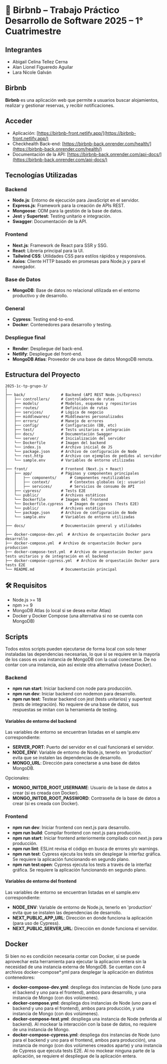 # 🏡 Birbnb – Trabajo Práctico Desarrollo de Software 2025 – 1° Cuatrimestre

## Integrantes
- Abigail Celina Tellez Cerna
- Alan Lionel Figueredo Aguilar
- Lara Nicole Galván

## Birbnb

**Birbnb** es una aplicación web que permite a usuarios buscar alojamientos, realizar y gestionar reservas, y recibir notificaciones.

## Acceder

- Aplicación: [https://birbnb-front.netlify.app/](https://birbnb-front.netlify.app/)
- Checkhealth Back-end: [https://birbnb-back.onrender.com/health/](https://birbnb-back.onrender.com/health/)
- Documentación de la API: [https://birbnb-back.onrender.com/api-docs/](https://birbnb-back.onrender.com/api-docs/)

## Tecnologías Utilizadas

### Backend
- **Node.js**: Entorno de ejecución para JavaScript en el servidor.
- **Express.js**: Framework para la creación de APIs REST.
- **Mongoose**: ODM para la gestión de la base de datos.
- **Jest** y **Supertest**: Testing unitario e integración.
- **Swagger**: Documentación de la API.

### Frontend
- **Next.js**: Framework de React para SSR y SSG.
- **React**: Librería principal para la UI.
- **Tailwind CSS**: Utilidades CSS para estilos rápidos y responsivos.
- **Axios**: Cliente HTTP basado en promesas para Node.js y para el navegador.

### Base de Datos
- **MongoDB**: Base de datos no relacional utilizada en el entorno productivo y de desarrollo.

### General
- **Cypress**: Testing end-to-end.
- **Docker**: Contenedores para desarrollo y testing.

### Despliegue final
- **Render**: Despliegue del back-end.
- **Netlify**: Despliegue del front-end.
- **MongoDB Atlas**: Proveedor de una base de datos MongoDB remota.

## Estructura del Proyecto

```
2025-1c-tp-grupo-3/
│
├── back/                # Backend (API REST Node.js/Express)
│   ├── controllers/     # Controladores de rutas
│   ├── models/          # Modelos, esquemas y repositorios
│   ├── routes/          # Definición de rutas
│   ├── services/        # Lógica de negocio
│   ├── middlewares/     # Middlewares personalizados
│   ├── errors/          # Manejo de errores
│   ├── config/          # Configuración (DB, etc)
│   ├── test/            # Tests unitarios e integración
│   ├── docs/            # Documentación Swagger
│   └── server/          # Inicialización del servidor
│   └── Dockerfile       # Imagen del backend
│   └── index.js         # Archivo inicial de JS
│   └── package.json     # Archivo de configuración de Node
│   └── rest.http        # Archivo con ejemplos de pedidos al servidor
│   └── sample.env       # Variables de entorno utilizadas
│
├── front/               # Frontend (Next.js + React)
│   ├── app/             # Páginas y componentes principales
│   │   ├── components/      # Componentes reutilizables
│   │   ├── context/         # Contextos globales (ej: usuario)
│   │   ├── services/        # Servicios de consumo de API
│   ├── cypress/         # Tests E2E
│   └── public/          # Archivos estáticos
│   └── Dockerfile       # Imagen del frontend
│   └── Dockerfile.cypress   # Imagen de cypress (Tests E2E)
│   └── public/          # Archivos estáticos
│   └── package.json     # Archivo de configuración de Node
│   └── sample.env       # Variables de entorno utilizadas
│
├── docs/                # Documentación general y utilidades
│
├── docker-compose-dev.yml  # Archivo de orquestación Docker para desarrollo
├── docker-compose.yml  # Archivo de orquestación Docker para produccion
├── docker-compose-test.yml  # Archivo de orquestación Docker para tests unitarios y de integración en el backend
├── docker-compose-cypress.yml  # Archivo de orquestación Docker para tests E2E
└── README.md            # Documentación principal
```

## 🛠️ Requisitos

- Node.js >= 18
- npm >= 9
- MongoDB Atlas (o local si se desea evitar Atlas)
- Docker y Docker Compose (una alternativa si no se cuenta con MongoDB)

## Scripts

Todos estos scripts pueden ejecutarse de forma local con solo tener instaladas las dependencias necesarias, lo que sí se requiere en la mayoría de los casos es una instancia de MongoDB con la cual conectarse. De no contar con una instancia, aún así existe otra alternativa (véase Docker).

### Backend

- **npm run start**: Iniciar backend con node para producción.
- **npm run dev**: Iniciar backend con nodemon para desarrollo.
- **npm run test**: Testear backend con jest (tests unitarios) y supertest (tests de integración). No requiere de una base de datos, sus respuestas se imitan con la herramienta de testing.

#### Variables de entorno del backend

Las variables de entorno se encuentran listadas en el sample.env correspondiente:
- **SERVER_PORT**: Puerto del servidor en el cual funcionará el servidor.
- **NODE_ENV**: Variable de entorno de Node.js, tenerlo en 'production' evita que se instalen las dependencias de desarrollo.
- **MONGO_URL**: Dirección para conectarse a una base de datos MongoDB.

Opcionales:
- **MONGO_INITDB_ROOT_USERNAME**: Usuario de la base de datos a crear (si es creada con Docker).
- **MONGO_INITDB_ROOT_PASSWORD**: Contraseña de la base de datos a crear (si es creada con Docker).

### Frontend

- **npm run dev**: Iniciar frontend con next.js para desarrollo.
- **npm run build**: Compilar frontend con next.js para producción.
- **npm run start**: Iniciar frontend anteriormente compilado con next.js para producción.
- **npm run lint**: ESLint revisa el código en busca de errores y/o warnings.
- **npm run test**: Cypress ejecuta los tests sin desplegar la interfaz gráfica. Se requiere la aplicación funcionando en segundo plano.
- **npm run test:open**: Cypress ejecuta los tests a través de la interfaz gráfica. Se requiere la aplicación funcionando en segundo plano.

#### Variables de entorno del frontend

Las variables de entorno se encuentran listadas en el sample.env correspondiente:
- **NODE_ENV**: Variable de entorno de Node.js, tenerlo en 'production' evita que se instalen las dependencias de desarrollo.
- **NEXT_PUBLIC_APP_URL**: Dirección en donde funciona la aplicación (para uso de Cypress).
- **NEXT_PUBLIC_SERVER_URL**: Dirección en donde funciona el servidor.

## Docker

Si bien no es condición necesaria contar con Docker, sí se puede aprovechar esta herramienta para ejecutar la aplicacion entera sin la necesidad de una instancia externa de MongoDB. Se cuentan con 4 archivos docker-compose*.yml para desplegar la aplicación en distintos contenedores:

- **docker-compose-dev.yml**: despliega dos instancias de Node (uno para el backend y uno para el frontend), ambos para desarrollo, y una instancia de Mongo (con dos volúmenes).
- **docker-compose.yml**: despliega dos instancias de Node (uno para el backend y uno para el frontend), ambos para producción, y una instancia de Mongo (con dos volúmenes).
- **docker-compose-test.yml**: despliega una instancia de Node (referida al backend). Al mockear la interacción con la base de datos, no requiere de una instancia de Mongo.
- **docker-compose-cypress.yml**: despliega dos instancias de Node (uno para el backend y uno para el frontend, ambos para producción), una instancia de mongo (con dos volúmenes creados aparte) y una instancia de Cypress que ejecuta tests E2E. Al no mockear ninguna parte de la aplicación, se requiere el despliegue de la aplicación entera.
